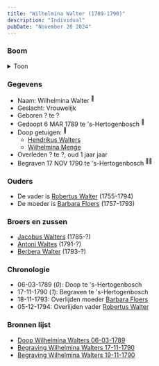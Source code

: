 ```yaml
---
title: "Wilhelmina Walter (1789-1790)"
description: "Individual"
pubDate: "November 20 2024"
---
```


### Boom
<details><summary>Toon</summary>

![test](https://www.plantuml.com/plantuml/svg/ZPBBRi8m44Nt_eeHBBf2IfG73qKKGedKHLk4ggAka9DCYHN7HhOHYX3_NXD2GLsqxAoPEzVdZZtHXYgpgpZH9HDRgcW5AStAZP8xaSyabmgCeaBR5Wf32fOZP4nb7CzdhBQcXWgh59K-bxH1XTBKMoGthXcdMiE1040iLOxglM1PAL3hAAee4-CnUEH8o0CicgiqEKzqbj9Qcvs65UNMkGDKmxFZkBu3q9rxIP34rlRmnP3dHuX6AKthTIgDuJWQWmylqoMu_I20nnkHBdUShwd8rvcIMgVIWbXr04_pcLKFVQi-NWXYgbAR0H8kRSWhG601adZkpRq_05oOBXg0_Zq0xW1UtpvE1DujGJJQOvupiJb9GXlfqqe6VeEIE8xZ3w7BsQOmDN8kznRdIDeTzNgjWhJCrq8xQGkdLXYGotKhnWla5HFqzzB307wUw__iORlymV2kxFrBTgV9JYOeSlirlm40)
</details>

### Gegevens
- Naam: Wilhelmina Walter <sup><a href="../s00274/" style="text-decoration:none" title="Doop Wilhelmina Walters 06-03-1789">:link:</a></sup>
- Geslacht: Vrouwelijk
- Geboren ? te ? 
- Gedoopt 6 MAR 1789 te 's-Hertogenbosch <sup><a href="../s00274/" style="text-decoration:none" title="Doop Wilhelmina Walters 06-03-1789">:link:</a></sup>
- Doop getuigen: <sup><a href="../s00274/" style="text-decoration:none" title="Doop Wilhelmina Walters 06-03-1789">:link:</a></sup>
  - [Hendrikus Walters](../i00139/)
  - [Wilhelmina Menge](../i00162/)
- Overleden ? te ?, oud 1 jaar jaar 
- Begraven 17 NOV 1790 te 's-Hertogenbosch <sup><a href="../s00280/" style="text-decoration:none" title="Begraving Wilhelmina Walters 17-11-1790">:link:</a><a href="../s00281/" style="text-decoration:none" title="Begraving Wilhelmina Walters 19-11-1790">:link:</a></sup>

### Ouders
- De vader is [Robertus Walter](../i00140/) (1755-1794)
- De moeder is [Barbara Floers](../i00145/) (1757-1793)

### Broers en zussen
- [Jacobus Walters](../i00164/) (1785-?)
- [Antoni Waltes](../i00166/) (1791-?)
- [Berbera Walter](../i00167/) (1793-?)

### Chronologie
- 06-03-1789 (<i>0</i>): Doop te 's-Hertogenbosch
- 17-11-1790 (<i>1</i>): Begraven te 's-Hertogenbosch
- 18-11-1793: Overlijden moeder [Barbara Floers](../i00145/)
- 05-12-1794: Overlijden vader [Robertus Walter](../i00140/)

### Bronnen lijst
- [Doop Wilhelmina Walters 06-03-1789](../s00274/)
- [Begraving Wilhelmina Walters 17-11-1790](../s00280/)
- [Begraving Wilhelmina Walters 19-11-1790](../s00281/)